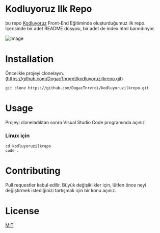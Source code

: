 # Kodluyoruz Ilk Repo
bu repo [Kodluyoruz](kordluyoruz.org) Front-End Eğitiminde oluşturduğumuz ilk repo. İçerisinde bir adet
README dosyası, bir adet de index.html barındırıyor.

![Image](img.png)

# Installation
Öncelikle projeyi clonelayın. (https://github.com/DogacTnrvrdi/kodluyoruzilkrepo.git)

```
git clone https://github.com/DogacTnrvrdi/kodluyoruzilkrepo.git
```

# Usage
Projeyi cloneladıktan sonra Visual Studio Code programında açınız

### Linux için

```
cd kodluyoruzilkrepo
code .
```

# Contributing
Pull requestler kabul edilir. Büyük değişiklikler için, lütfen önce neyi değiştirmek
istediğinizi tartışmak için bir konu açınız.

# License
[MIT](https://choosealicense.com/licenses/mit/)